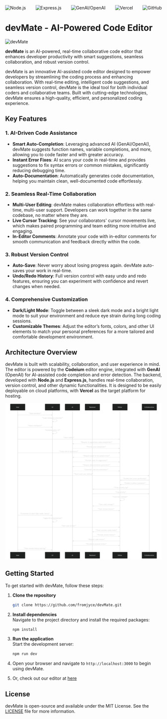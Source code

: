 <div style="display: flex; justify-content: space-between; align-items: center;">
  <img src="https://img.shields.io/badge/Node.js-339933?style=for-the-badge&logo=node.js&logoColor=white" alt="Node.js"/>
  <img src="https://img.shields.io/badge/Express.js-000000?style=for-the-badge&logo=express&logoColor=white" alt="Express.js"/>
  <img src="https://img.shields.io/badge/OpenAI-ff4b3d?style=for-the-badge&logo=openai&logoColor=white" alt="GenAI/OpenAI"/>
  <img src="https://img.shields.io/badge/Vercel-000000?style=for-the-badge&logo=vercel&logoColor=white" alt="Vercel"/>
  <img src="https://img.shields.io/badge/GitHub-181717?style=for-the-badge&logo=github&logoColor=white" alt="GitHub"/>
</div>


# devMate - AI-Powered Code Editor

<p align="left">
  <img src="frontend/app/favicon.ico" alt="devMate" width="100"/>
</p>
<p align="left">
  <strong>devMate</strong> is an AI-powered, real-time collaborative code editor that enhances developer productivity with smart suggestions, seamless collaboration, and robust version control.
</p>


devMate is an innovative AI-assisted code editor designed to empower developers by streamlining the coding process and enhancing collaboration. With real-time editing, intelligent code suggestions, and seamless version control, devMate is the ideal tool for both individual coders and collaborative teams. Built with cutting-edge technologies, devMate ensures a high-quality, efficient, and personalized coding experience.

## Key Features

### **1. AI-Driven Code Assistance**  
- **Smart Auto-Completion**: Leveraging advanced AI (GenAI/OpenAI), devMate suggests function names, variable completions, and more, allowing you to code faster and with greater accuracy.
- **Instant Error Fixes**: AI scans your code in real-time and provides suggestions to fix syntax errors or common mistakes, significantly reducing debugging time.
- **Auto-Documentation**: Automatically generates code documentation, helping you maintain clean, well-documented code effortlessly.

### **2. Seamless Real-Time Collaboration**  
- **Multi-User Editing**: devMate makes collaboration effortless with real-time, multi-user support. Developers can work together in the same codebase, no matter where they are.
- **Live Cursor Tracking**: See your collaborators' cursor movements live, which makes paired programming and team editing more intuitive and engaging.
- **In-Editor Comments**: Annotate your code with in-editor comments for smooth communication and feedback directly within the code.

### **3. Robust Version Control**  
- **Auto-Save**: Never worry about losing progress again. devMate auto-saves your work in real-time.
- **Undo/Redo History**: Full version control with easy undo and redo features, ensuring you can experiment with confidence and revert changes when needed.

### **4. Comprehensive Customization**  
- **Dark/Light Mode**: Toggle between a sleek dark mode and a bright light mode to suit your environment and reduce eye strain during long coding sessions.
- **Customizable Themes**: Adjust the editor’s fonts, colors, and other UI elements to match your personal preferences for a more tailored and comfortable development environment.

## Architecture Overview

devMate is built with scalability, collaboration, and user experience in mind. The editor is powered by the **Codeium** editor engine, integrated with **GenAI** (OpenAI) for AI-assisted code completion and error detection. The backend, developed with **Node.js** and **Express.js**, handles real-time collaboration, version control, and other dynamic functionalities. It is designed to be easily deployable on cloud platforms, with **Vercel** as the target platform for hosting.

![alt text](image-1.png)

## Getting Started

To get started with devMate, follow these steps:

1. **Clone the repository**  
   ```bash
   git clone https://github.com/fromjyce/devMate.git
   ```

2. **Install dependencies**  
   Navigate to the project directory and install the required packages:
   ```bash
   npm install
   ```

3. **Run the application**  
   Start the development server:
   ```bash
   npm run dev
   ```

4. Open your browser and navigate to `http://localhost:3000` to begin using devMate.

5. Or, check out our editor at [here](https://v0.dev/chat/next-js-project-setup-vWbltVKZw0U?b=b_m6S4mcmbWuM&p=0)


## License

devMate is open-source and available under the MIT License. See the [LICENSE](LICENSE) file for more information.
